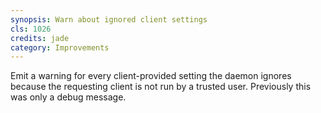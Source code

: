 ```yaml
---
synopsis: Warn about ignored client settings
cls: 1026
credits: jade
category: Improvements
---
```


Emit a warning for every client-provided setting the daemon ignores because the requesting client is not run by a trusted user.
Previously this was only a debug message.
